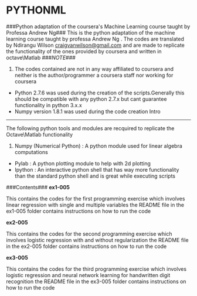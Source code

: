 

PYTHONML
==============
###Python adaptation of the coursera's Machine Learning course  taught by Professa Andrew Ng###
This is the python adaptation of the machine learning course taught by professa Andrew Ng .
The codes are translated by Ndirangu Wilson craigvanwilson@gmail.com and are made to replicate the functionality of the ones provided by coursera and written in octave\Matlab
###*NOTE*###
1. The codes contained are not in any way affiliated to coursera and neither is the author/programmer a coursera staff nor working for coursera
+ Python 2.7.6 was used during the creation of the scripts.Generally this should be compatible with any python 2.7.x but cant guarantee functionality  in python 3.x.x
+ Numpy version 1.8.1 was used during the code creation
Intro
-------
The following python tools and modules are recquired to replicate the Octave\Matlab functionality
  1. Numpy (Numerical Python) : A python module used for linear algebra  computations 
  * Pylab : A python  plotting module to help with 2d plotting 
  * Ipython : An interactive python shell that has way more functionality than the standard python shell and is great while executing scripts


###Contents###
   **ex1-005**
      
This contains the codes for the first programming exercise which involves linear regression with single and multiple variables
       the README file in the ex1-005 folder  contains instructions on how to run the code

   **ex2-005**
      
This contains the codes for the second programming exercise which involves logistic regression with  and without regularization 
       the README file in the ex2-005 folder  contains instructions on how to run the code

   **ex3-005**
      
This contains the codes for the third programming exercise which involves logistic regression and neural network learning for handwritten digit recognition the README file in the ex3-005 folder  contains instructions on how to run the code
